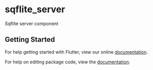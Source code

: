 # sqflite_server

Sqflite server component

## Getting Started

For help getting started with Flutter, view our online [documentation](https://flutter.io/).

For help on editing package code, view the [documentation](https://flutter.io/developing-packages/).
